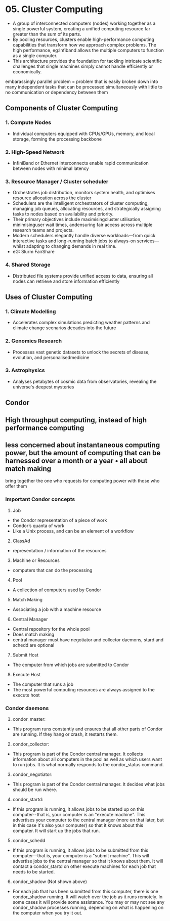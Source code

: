 # 05. Cluster Computing
- A group of interconnected computers (nodes) working together as a single powerful system, creating a unified computing resource far greater than the sum of its parts.
- By pooling resources, clusters enable high-performance computing capabilities that transform how we approach complex problems. The high performance, eg:Infiband allows the multiple computers to function as a single computer.
- This architecture provides the foundation for tackling intricate scientific challenges that single machines simply cannot handle efficiently or economically.

embarassingly parallel problem =  problem that is easily broken down into many independent tasks that can be processed simultaneously with little to no communication or dependency between them

## Components of Cluster Computing

### 1. Compute Nodes
- Individual computers equipped with CPUs/GPUs, memory, and local storage, forming the processing backbone

### 2. High-Speed Network
- InfiniBand or Ethernet interconnects enable rapid communication between nodes with minimal latency

### 3. Resource Manager / Cluster scheduler
- Orchestrates job distribution, monitors system health, and optimises resource allocation across the cluster
- Schedulers are the intelligent orchestrators of cluster computing, managing job queues, allocating resources, and strategically assigning tasks to nodes based on availability and priority.
- Their primary objectives include maximisingcluster utilisation, minimisinguser wait times, andensuring fair access across multiple research teams and projects.
- Modern schedulers elegantly handle diverse workloads—from quick interactive tasks and long-running batch jobs to always-on services—whilst adapting to changing demands in real time.
- eG: Slurm FairShare
  
### 4. Shared Storage
- Distributed file systems provide unified access to data, ensuring all nodes can retrieve and store information efficiently

## Uses of Cluster Computing

### 1. Climate Modelling
- Accelerates complex simulations predicting weather patterns and climate change scenarios decades into the future

### 2. Genomics Research
- Processes vast genetic datasets to unlock the secrets of disease, evolution, and personalisedmedicine

### 3. Astrophysics
- Analyses petabytes of cosmic data from observatories, revealing the universe's deepest mysteries

## Condor
High throughput computing, instead of high performance computing
-
less concerned about instantaneous computing power, but the amount of computing that can be harnessed over a month or a year
•
all about match making
-
bring together the one who requests for computing power with those who offer them

### Important Condor concepts
1. Job
- the Condor representation of a piece of work
- Condor’s quanta of work
- Like a Unix process, and can be an element of a workflow

2. ClassAd
- representation / information of the resources

3. Machine or Resources
- computers that can do the processing

4. Pool
- A collection of computers used by Condor

5. Match Making
- Associating a job with a machine resource

6. Central Manager
- Central repository for the whole pool
- Does match making
- central manager must have negotiator and collector daemons, stard and schedd are optional

7. Submit Host
- The computer from which jobs are submitted to Condor

8. Execute Host
- The computer that runs a job
- The most powerful computing resources are always assigned to the execute host

### Condor daemons
1. condor_master:
- This program runs constantly and ensures that all other parts of Condor are running. If they hang or crash, it restarts them.

2. condor_collector:
- This program is part of the Condor central manager. It collects information about all computers in the pool as well as which users want to run jobs. It is what normally responds to the condor_status command.

3. condor_negotiator:
- This program is part of the Condor central manager. It decides what jobs should be run where.

4. condor_startd:
- If this program is running, it allows jobs to be started up on this computer--that is, your computer is an "execute machine". This advertises your computer to the central manager (more on that later, but in this case it's also your computer) so that it knows about this computer. It will start up the jobs that run.

5. condor_schedd
- If this program is running, it allows jobs to be submitted from this computer—that is, your computer is a "submit machine". This will advertise jobs to the central manager so that it knows about them. It will contact a condor_startd on other execute machines for each job that needs to be started.

6. condor_shadow (Not shown above)
- For each job that has been submitted from this computer, there is one condor_shadow running. It will watch over the job as it runs remotely. In some cases it will provide some assistance. You may or may not see any condor_shadow processes running, depending on what is happening on the computer when you try it out.
